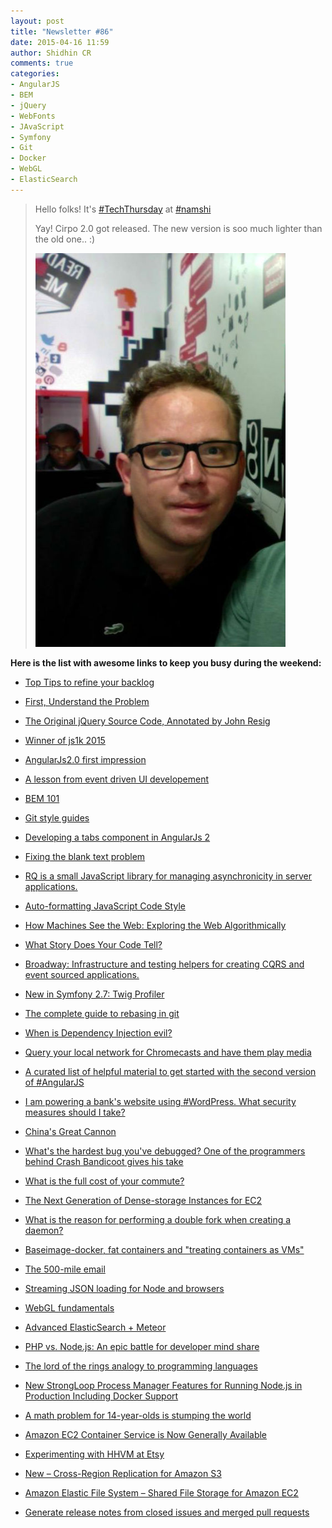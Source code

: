 ```yaml
---
layout: post
title: "Newsletter #86"
date: 2015-04-16 11:59
author: Shidhin CR
comments: true
categories: 
- AngularJS
- BEM
- jQuery
- WebFonts
- JAvaScript
- Symfony
- Git
- Docker
- WebGL
- ElasticSearch
---
```



> Hello folks!
> It's [#TechThursday](http://tech.namshi.com/blog/categories/techthursday/) at [#namshi](http://twitter.com/techNamshi)
> 
> Yay! Cirpo 2.0 got released. The new version is soo much lighter than the old one.. :)
> 
> <img src="/images/cirpo_new.jpg" width=400 />

**Here is the list with awesome links to keep you busy during the weekend:**

* [Top Tips to refine your backlog](http://bit.ly/1CNwezu)

* [First, Understand the Problem](http://bit.ly/1FVDGvG)

* [The Original jQuery Source Code, Annotated by John Resig](http://genius.it/ejohn.org/files/jquery-original.html)

* [Winner of js1k 2015](http://js1k.com/2015-hypetrain/demo/2306)
<!-- more -->
* [AngularJs2.0 first impression](http://blog.mgechev.com/2015/04/06/angular2-first-impressions/)

* [A lesson from event driven UI developement](https://code.mixpanel.com/2015/04/08/straightening-our-backbone-a-lesson-in-event-driven-ui-development/)

* [BEM 101](https://css-tricks.com/bem-101/)

* [Git style guides](https://github.com/agis-/git-style-guide)

* [Developing a tabs component in AngularJs 2](http://blog.thoughtram.io/angular/2015/04/09/developing-a-tabs-component-in-angular-2.html)

* [Fixing the blank text problem](https://www.igvita.com/2015/04/10/fixing-the-blank-text-problem/)

* [RQ is a small JavaScript library for managing asynchronicity in server applications.](http://www.rq.crockford.com/)

* [Auto-formatting JavaScript Code Style](https://medium.com/@addyosmani/auto-formatting-javascript-code-style-fe0f98a923b8)

* [How Machines See the Web: Exploring the Web Algorithmically](http://blog.algorithmia.com/post/116365814879/how-machines-see-the-web-exploring-the-web)

* [What Story Does Your Code Tell?](http://www.daedtech.com/what-story-does-your-code-tell)

* [Broadway: Infrastructure and testing helpers for creating CQRS and event sourced applications.](https://github.com/qandidate-labs/broadway)

* [New in Symfony 2.7: Twig Profiler](http://symfony.com/blog/new-in-symfony-2-7-twig-profiler)

* [The complete guide to rebasing in git](http://buff.ly/1DEX2Wn)

* [When is Dependency Injection evil?](http://buff.ly/1DXdCTn)

* [Query your local network for Chromecasts and have them play media](http://buff.ly/1FNxcz2)

* [A curated list of helpful material to get started with the second version of #AngularJS](http://buff.ly/1FE2ZFb)

* [I am powering a bank's website using #WordPress. What security measures should I take?](http://buff.ly/1aluLIB)

* [China's Great Cannon](http://buff.ly/1FBdt8i)

* [What's the hardest bug you've debugged? One of the programmers behind Crash Bandicoot gives his take](http://buff.ly/1aBOunM)

* [What is the full cost of your commute?](http://buff.ly/1D7l76T)

* [The Next Generation of Dense-storage Instances for EC2](http://buff.ly/1aO2Ths)

* [What is the reason for performing a double fork when creating a daemon?](http://buff.ly/1E9SXKj)

* [Baseimage-docker, fat containers and "treating containers as VMs"](http://buff.ly/1yXNO2a)

* [The 500-mile email](http://web.mit.edu/jemorris/humor/500-miles)

* [Streaming JSON loading for Node and browsers](http://oboejs.com/)

* [WebGL fundamentals](http://webglfundamentals.org/)

* [Advanced ElasticSearch + Meteor](https://prezi.com/50wflpdvscbo/advanced-elasticsearch-meteor)

* [PHP vs. Node.js: An epic battle for developer mind share](http://www.infoworld.com/article/2866712/php/php-vs-node-js-an-epic-battle-for-developer-mind-share.html)

* [The lord of the rings analogy to programming languages](http://imgur.com/gallery/d9cU904)

* [New StrongLoop Process Manager Features for Running Node.js in Production Including Docker Support](https://strongloop.com/strongblog/node-js-process-manager-production-docker/)

* [A math problem for 14-year-olds is stumping the world](http://mashable.com/2015/04/13/math-is-hard/)

* [Amazon EC2 Container Service is Now Generally Available](https://aws.amazon.com/about-aws/whats-new/2015/04/amazon-ec2-container-service-is-now-generally-available/)

* [Experimenting with HHVM at Etsy](https://codeascraft.com/2015/04/06/experimenting-with-hhvm-at-etsy/)

* [New – Cross-Region Replication for Amazon S3](https://aws.amazon.com/blogs/aws/new-cross-region-replication-for-amazon-s3/)

* [Amazon Elastic File System – Shared File Storage for Amazon EC2](https://aws.amazon.com/blogs/aws/amazon-elastic-file-system-shared-file-storage-for-amazon-ec2/)

* [Generate release notes from closed issues and merged pull requests](https://github.com/zestia/hubrelease/blob/master/README.md)

